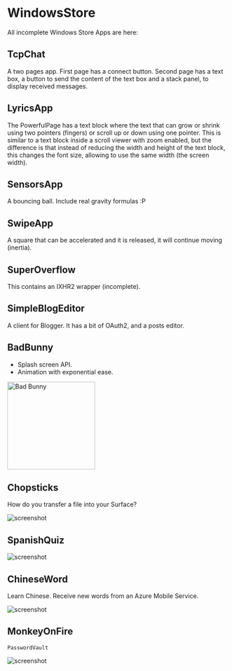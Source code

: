 WindowsStore
============

All incomplete Windows Store Apps are here:

TcpChat
-------

A two pages app. First page has a connect button. Second page has a text box, a 
button to send the content of the text box and a stack panel, to display 
received messages.

LyricsApp
---------

The PowerfulPage has a text block where the text that can grow or shrink using two 
pointers (fingers) or scroll up or down using one pointer. This is similar to a 
text block inside a scroll viewer with zoom enabled, but the difference is that
instead of reducing the width and height of the text block, this changes the
font size, allowing to use the same width (the screen width).

SensorsApp
----------

A bouncing ball. Include real gravity formulas :P

SwipeApp
--------

A square that can be accelerated and it is released, it will continue moving (inertia).

SuperOverflow
-------------

This contains an IXHR2 wrapper (incomplete).

SimpleBlogEditor
----------------

A client for Blogger. It has a bit of OAuth2, and a posts editor.

BadBunny
--------

* Splash screen API.
* Animation with exponential ease.

<img src="http://kiewic.com/fwd/index/BadBunny.gif" alt="Bad Bunny" width="200" />

Chopsticks
----------

How do you transfer a file into your Surface?

<img src="http://i.imgur.com/Tttrhfu.png" alt="screenshot" />

SpanishQuiz
-----------

<img src="http://i.imgur.com/u6PrfwH.png" alt="screenshot" />

ChineseWord
-----------

Learn Chinese. Receive new words from an Azure Mobile Service.

<img src="http://i.imgur.com/yQZvFn1.png" alt="screenshot" />

MonkeyOnFire
------------

`PasswordVault`

<img src="https://i.imgur.com/gM4Ly2S.png" alt="screenshot" />



